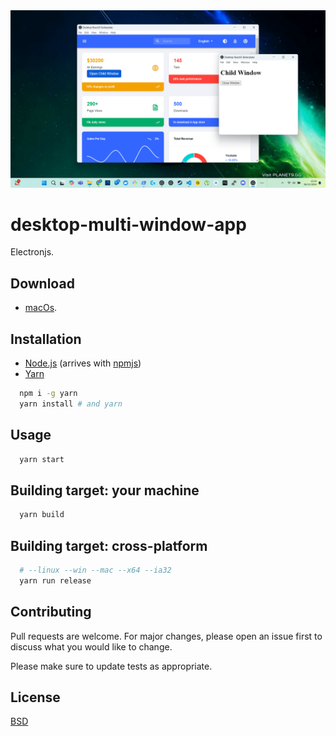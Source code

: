 <img src="https://github.com/kkamara/useful/blob/main/drb.png?raw=true" alt="drb.png" />

# desktop-multi-window-app

Electronjs.

## Download

* [macOs](https://github.com/kkamara/desktop-multi-window-app/releases).

## Installation

* [Node.js](https://nodejs.org/en/) (arrives with [npmjs](https://www.npmjs.com/))
* [Yarn](https://yarnpkg.com/)

```bash
  npm i -g yarn
  yarn install # and yarn
```

## Usage

```bash
  yarn start
```

## Building target: your machine

```bash
  yarn build
```

## Building target: cross-platform

```bash
  # --linux --win --mac --x64 --ia32
  yarn run release
```

## Contributing
Pull requests are welcome. For major changes, please open an issue first to discuss what you would like to change.

Please make sure to update tests as appropriate.

## License
[BSD](https://opensource.org/licenses/BSD-3-Clause)
